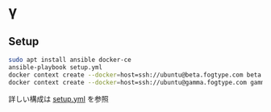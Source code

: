 # γ

## Setup

```sh
sudo apt install ansible docker-ce
ansible-playbook setup.yml
docker context create --docker=host=ssh://ubuntu@beta.fogtype.com beta
docker context create --docker=host=ssh://ubuntu@gamma.fogtype.com gamma
```

詳しい構成は [setup.yml](setup.yml) を参照
